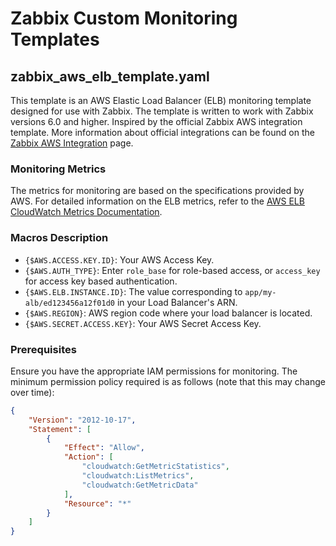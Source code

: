 # Zabbix Custom Monitoring Templates

## zabbix_aws_elb_template.yaml

This template is an AWS Elastic Load Balancer (ELB) monitoring template designed for use with Zabbix. The template is written to work with Zabbix versions 6.0 and higher. Inspired by the official Zabbix AWS integration template. More information about official integrations can be found on the [Zabbix AWS Integration](https://www.zabbix.com/integrations/aws) page.

### Monitoring Metrics

The metrics for monitoring are based on the specifications provided by AWS. For detailed information on the ELB metrics, refer to the [AWS ELB CloudWatch Metrics Documentation](https://docs.aws.amazon.com/elasticloadbalancing/latest/application/load-balancer-cloudwatch-metrics.html).

### Macros Description

- `{$AWS.ACCESS.KEY.ID}`: Your AWS Access Key.
- `{$AWS.AUTH_TYPE}`: Enter `role_base` for role-based access, or `access_key` for access key based authentication.
- `{$AWS.ELB.INSTANCE.ID}`: The value corresponding to `app/my-alb/ed123456a12f01d0` in your Load Balancer's ARN.
- `{$AWS.REGION}`: AWS region code where your load balancer is located.
- `{$AWS.SECRET.ACCESS.KEY}`: Your AWS Secret Access Key.

### Prerequisites

Ensure you have the appropriate IAM permissions for monitoring. The minimum permission policy required is as follows (note that this may change over time):

```json
{
    "Version": "2012-10-17",
    "Statement": [
        {
            "Effect": "Allow",
            "Action": [
                "cloudwatch:GetMetricStatistics",
                "cloudwatch:ListMetrics",
                "cloudwatch:GetMetricData"
            ],
            "Resource": "*"
        }
    ]
}
